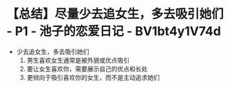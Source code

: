 # 【总结】尽量少去追女生，多去吸引她们 - P1 - 池子的恋爱日记 - BV1bt4y1V74d

-   少去追女生，多去吸引她们
    1.  男生喜欢女生通常是被外貌或优点吸引
    2.  要让女生喜欢你，需要展示自己的优点和长处
    3.  更倾向于吸引喜欢你的女生，而不是主动追求她们